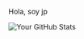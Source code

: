 Hola, soy jp

![Your GitHub Stats](https://github-readme-stats.vercel.app/api?username=jp835&show_icons=true&theme=radical)
